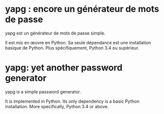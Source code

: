<!--- -*- coding: utf-8 -*- --->

yapg : encore un générateur de mots de passe
============================================

yapg est un générateur de mots de passe simple.

Il est mis en œuvre en Python. Sa seule dépendance est une installation
basique de Python. Plus spécifiquement, Python 3.4 ou supérieur.

yapg: yet another password generator
====================================

yapg is a simple password generator.

It is implemented in Python. Its only dependency is a basic Python
installation. More specifically, Python 3.4 or above.
